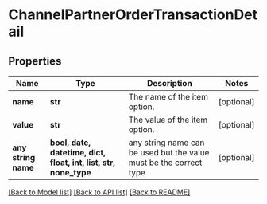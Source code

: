 # ChannelPartnerOrderTransactionDetail


## Properties
Name | Type | Description | Notes
------------ | ------------- | ------------- | -------------
**name** | **str** | The name of the item option. | [optional] 
**value** | **str** | The value of the item option. | [optional] 
**any string name** | **bool, date, datetime, dict, float, int, list, str, none_type** | any string name can be used but the value must be the correct type | [optional]

[[Back to Model list]](../README.md#documentation-for-models) [[Back to API list]](../README.md#documentation-for-api-endpoints) [[Back to README]](../README.md)


